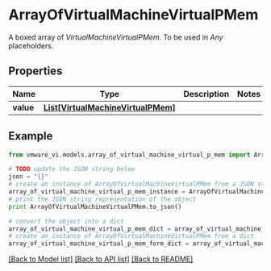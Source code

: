 # ArrayOfVirtualMachineVirtualPMem

A boxed array of *VirtualMachineVirtualPMem*. To be used in *Any* placeholders. 

## Properties
Name | Type | Description | Notes
------------ | ------------- | ------------- | -------------
**value** | [**List[VirtualMachineVirtualPMem]**](VirtualMachineVirtualPMem.md) |  | 

## Example

```python
from vmware_vi.models.array_of_virtual_machine_virtual_p_mem import ArrayOfVirtualMachineVirtualPMem

# TODO update the JSON string below
json = "{}"
# create an instance of ArrayOfVirtualMachineVirtualPMem from a JSON string
array_of_virtual_machine_virtual_p_mem_instance = ArrayOfVirtualMachineVirtualPMem.from_json(json)
# print the JSON string representation of the object
print ArrayOfVirtualMachineVirtualPMem.to_json()

# convert the object into a dict
array_of_virtual_machine_virtual_p_mem_dict = array_of_virtual_machine_virtual_p_mem_instance.to_dict()
# create an instance of ArrayOfVirtualMachineVirtualPMem from a dict
array_of_virtual_machine_virtual_p_mem_form_dict = array_of_virtual_machine_virtual_p_mem.from_dict(array_of_virtual_machine_virtual_p_mem_dict)
```
[[Back to Model list]](../README.md#documentation-for-models) [[Back to API list]](../README.md#documentation-for-api-endpoints) [[Back to README]](../README.md)


